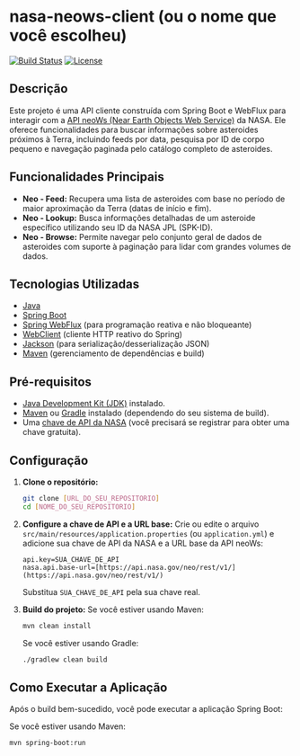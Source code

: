 # nasa-neows-client (ou o nome que você escolheu)

[![Build Status](https://img.shields.io/badge/build-passing-brightgreen.svg)](https://...) [![License](https://img.shields.io/badge/license-MIT-blue.svg)](LICENSE) 
## Descrição

Este projeto é uma API cliente construída com Spring Boot e WebFlux para interagir com a [API neoWs (Near Earth Objects Web Service)](https://api.nasa.gov/neo/rest/v1/) da NASA. Ele oferece funcionalidades para buscar informações sobre asteroides próximos à Terra, incluindo feeds por data, pesquisa por ID de corpo pequeno e navegação paginada pelo catálogo completo de asteroides.

## Funcionalidades Principais

* **Neo - Feed:** Recupera uma lista de asteroides com base no período de maior aproximação da Terra (datas de início e fim).
* **Neo - Lookup:** Busca informações detalhadas de um asteroide específico utilizando seu ID da NASA JPL (SPK-ID).
* **Neo - Browse:** Permite navegar pelo conjunto geral de dados de asteroides com suporte à paginação para lidar com grandes volumes de dados.

## Tecnologias Utilizadas

* [Java](https://www.java.com/)
* [Spring Boot](https://spring.io/projects/spring-boot)
* [Spring WebFlux](https://spring.io/projects/spring-webflux) (para programação reativa e não bloqueante)
* [WebClient](https://docs.spring.io/spring-framework/docs/current/reference/html/web-reactive.html#webflux-client) (cliente HTTP reativo do Spring)
* [Jackson](https://github.com/FasterXML/jackson) (para serialização/desserialização JSON)
* [Maven](https://maven.apache.org/) (gerenciamento de dependências e build)

## Pré-requisitos

* [Java Development Kit (JDK)](https://www.oracle.com/java/technologies/javase-downloads.html) instalado.
* [Maven](https://maven.apache.org/download.cgi.html) ou [Gradle](https://gradle.org/install/) instalado (dependendo do seu sistema de build).
* Uma [chave de API da NASA](https://api.nasa.gov/) (você precisará se registrar para obter uma chave gratuita).

## Configuração

1.  **Clone o repositório:**
    ```bash
    git clone [URL_DO_SEU_REPOSITORIO]
    cd [NOME_DO_SEU_REPOSITORIO]
    ```

2.  **Configure a chave de API e a URL base:**
    Crie ou edite o arquivo `src/main/resources/application.properties` (ou `application.yml`) e adicione sua chave de API da NASA e a URL base da API neoWs:
    ```properties
    api.key=SUA_CHAVE_DE_API
    nasa.api.base-url=[https://api.nasa.gov/neo/rest/v1/](https://api.nasa.gov/neo/rest/v1/)
    ```
    Substitua `SUA_CHAVE_DE_API` pela sua chave real.

3.  **Build do projeto:**
    Se você estiver usando Maven:
    ```bash
    mvn clean install
    ```
    Se você estiver usando Gradle:
    ```bash
    ./gradlew clean build
    ```

## Como Executar a Aplicação

Após o build bem-sucedido, você pode executar a aplicação Spring Boot:

Se você estiver usando Maven:
```bash
mvn spring-boot:run
